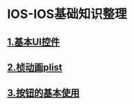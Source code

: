 # IOS-IOS基础知识整理

## [1.基本UI控件](https://github.com/Dulpyanghaobo/IOS-Interview/blob/main/IOS%E5%9F%BA%E7%A1%80%E7%9F%A5%E8%AF%86%E6%95%B4%E7%90%86/%E5%9F%BA%E6%9C%ACUI%E6%8E%A7%E4%BB%B6.md)

## [2.桢动画plist](https://github.com/Dulpyanghaobo/IOS-Interview/blob/main/IOS%E5%9F%BA%E7%A1%80%E7%9F%A5%E8%AF%86%E6%95%B4%E7%90%86/%E5%B8%A7%E5%8A%A8%E7%94%BBplist.md)

## [3.按钮的基本使用](https://github.com/Dulpyanghaobo/IOS-Interview/blob/main/IOS%E5%9F%BA%E7%A1%80%E7%9F%A5%E8%AF%86%E6%95%B4%E7%90%86/%E6%8C%89%E9%92%AE%E7%9A%84%E5%9F%BA%E6%9C%AC%E4%BD%BF%E7%94%A8.md)


